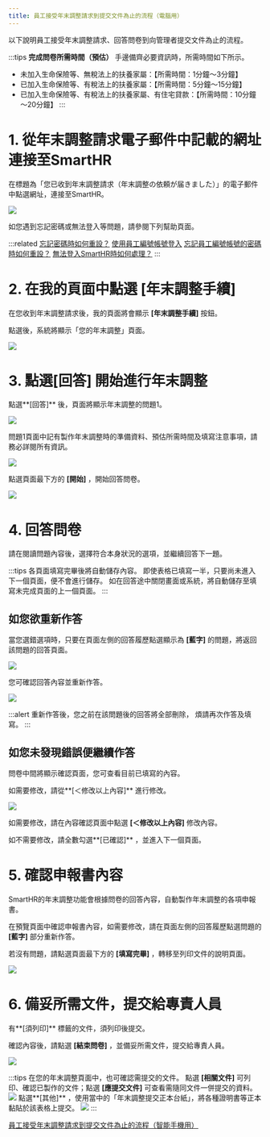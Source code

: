 ```yaml
---
title: 員工接受年末調整請求到提交文件為止的流程（電腦用）
---
```

以下說明員工接受年末調整請求、回答問卷到向管理者提交文件為止的流程。

:::tips
 **完成問卷所需時間（預估）** 
手邊備齊必要資訊時，所需時間如下所示。
- 未加入生命保險等、無稅法上的扶養家屬：【所需時間：1分鐘～3分鐘】
- 已加入生命保險等、有稅法上的扶養家屬：【所需時間：5分鐘～15分鐘】
- 已加入生命保險等、有稅法上的扶養家屬、有住宅貸款：【所需時間：10分鐘～20分鐘】
:::

# 1\. 從年末調整請求電子郵件中記載的網址連接至SmartHR

在標題為「您已收到年末調整請求（年末調整の依頼が届きました）」的電子郵件中點選網址，連接至SmartHR。

![](./_______________________________-_risa_kawaguchi_smarthr_co_jp_-______SmartHR____.png)

如您遇到忘記密碼或無法登入等問題，請參閱下列幫助頁面。

:::related
[忘記密碼時如何重設？](https://knowledge.smarthr.jp/hc/ja/articles/360026265593)
[使用員工編號帳號登入](https://knowledge.smarthr.jp/hc/ja/articles/360026263133)
[忘記員工編號帳號的密碼時如何重設？](https://knowledge.smarthr.jp/hc/ja/articles/360026104374)
[無法登入SmartHR時如何處理？](https://knowledge.smarthr.jp/hc/ja/articles/360026104354)
:::

# 2\. 在我的頁面中點選 \[年末調整手續\]

在您收到年末調整請求後，我的頁面將會顯示 **\[年末調整手續\]** 按鈕。

點選後，系統將顯示「您的年末調整」頁面。

![](./01___________________SmartHR____________.png)

# 3\. 點選\[回答\] 開始進行年末調整

點選**\[回答\]** 後，頁面將顯示年末調整的問題1。

![](./10________SmartHR____________.png)

問題1頁面中記有製作年末調整時的準備資料、預估所需時間及填寫注意事項，請務必詳閱所有資訊。

![](./11________SmartHR____________.png)

點選頁面最下方的 **\[開始\]** ，開始回答問卷。

![](./12________SmartHR____________.png)

# 4\. 回答問卷

請在閱讀問題內容後，選擇符合本身狀況的選項，並繼續回答下一題。

:::tips
各頁面填寫完畢後將自動儲存內容。
即使表格已填寫一半，只要尚未進入下一個頁面，便不會進行儲存。
如在回答途中關閉畫面或系統，將自動儲存至填寫未完成頁面的上一個頁面。
:::

## 如您欲重新作答

當您選錯選項時，只要在頁面左側的回答履歷點選顯示為 **\[藍字\]** 的問題，將返回該問題的回答頁面。

![](./13________SmartHR____________.png)

您可確認回答內容並重新作答。

![](./14________SmartHR____________.png)

:::alert
重新作答後，您之前在該問題後的回答將全部刪除，
煩請再次作答及填寫。
:::

## 如您未發現錯誤便繼續作答

問卷中間將顯示確認頁面，您可查看目前已填寫的內容。

如需要修改，請從**\[＜修改以上內容\]** 進行修改。

![](./15________SmartHR____________.png)

如需要修改，請在內容確認頁面中點選 **\[＜修改以上內容\]** 修改內容。

如不需要修改，請全數勾選**\[已確認\]** ，並進入下一個頁面。

# 5\. 確認申報書內容

SmartHR的年末調整功能會根據問卷的回答內容，自動製作年末調整的各項申報書。

在預覽頁面中確認申報書內容，如需要修改，請在頁面左側的回答履歷點選問題的 **\[藍字\]** 部分重新作答。

若沒有問題，請點選頁面最下方的 **\[填寫完畢\]** ，轉移至列印文件的說明頁面。

![](./16________SmartHR____________.png)

# 6\. 備妥所需文件，提交給專責人員

有**\[須列印\]** 標籤的文件，須列印後提交。

確認內容後，請點選 **\[結束問卷\]** ，並備妥所需文件，提交給專責人員。

![](./17________SmartHR____________.png)

:::tips
在您的年末調整頁面中，也可確認需提交的文件。
點選 **\[相關文件\]** 可列印、確認已製作的文件；點選 **\[應提交文件\]** 可查看需隨同文件一併提交的資料。
![](./18________SmartHR____________.png)
點選**\[其他\]** ，使用當中的「年末調整提交正本台紙」，將各種證明書等正本黏貼於該表格上提交。
![](./19________SmartHR____________.png)
:::

[員工接受年末調整請求到提交文件為止的流程（智能手機用）](https://knowledge.smarthr.jp/hc/ja/articles/4405556671641)
